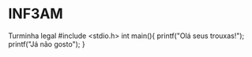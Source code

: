# INF3AM
Turminha legal
#include <stdio.h>
int main(){
printf("Olá seus trouxas!");
printf("Já não gosto");
}
